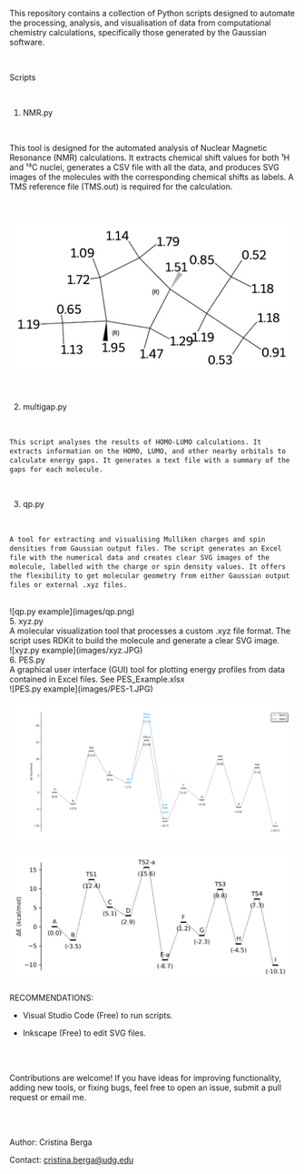 This repository contains a collection of Python scripts designed to automate the processing, analysis, and visualisation of data from computational chemistry calculations, specifically those generated by the Gaussian software.

<br>

Scripts

<br>

1. NMR.py
   
<br>

   This tool is designed for the automated analysis of Nuclear Magnetic Resonance (NMR) calculations. It extracts chemical shift values for both ¹H and ¹³C nuclei, generates a CSV file with all the data, and produces SVG images of the molecules with the corresponding chemical shifts as labels. A TMS reference file (TMS.out) is required for the calculation.

<br>

   ![NMR.py example](images/NMR.JPG)

<br>

2. multigap.py
<br>

    This script analyses the results of HOMO-LUMO calculations. It extracts information on the HOMO, LUMO, and other nearby orbitals to calculate energy gaps. It generates a text file with a summary of the gaps for each molecule.

<br>

3. qp.py
<br>

    A tool for extracting and visualising Mulliken charges and spin densities from Gaussian output files. The script generates an Excel file with the numerical data and creates clear SVG images of the molecule, labelled with the charge or spin density values. It offers the flexibility to get molecular geometry from either Gaussian output files or external .xyz files.
<br>
   ![qp.py example](images/qp.png)
<br>
5. xyz.py
<br>
   A molecular visualization tool that processes a custom .xyz file format. The script uses RDKit to build the molecule and generate a clear SVG image.
<br>
   ![xyz.py example](images/xyz.JPG)
<br>
6. PES.py
<br>
   A graphical user interface (GUI) tool for plotting energy profiles from data contained in Excel files. See PES_Example.xlsx
<br>
   ![PES.py example](images/PES-1.JPG)
   
   ![PES.py example](images/PES-2.jpg)

   ![PES.py example](images/PES-3.jpg)
<br><br>
RECOMMENDATIONS: 
- Visual Studio Code (Free) to run scripts.
  
- Inkscape (Free) to edit SVG files.

<br><br>

Contributions are welcome! If you have ideas for improving functionality, adding new tools, or fixing bugs, feel free to open an issue, submit a pull request or email me.

<br><br>

Author: Cristina Berga

Contact: cristina.berga@udg.edu
